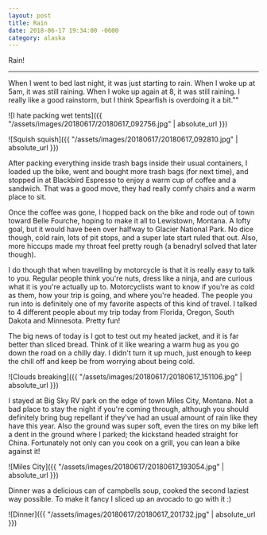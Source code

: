 ```yaml
---
layout: post
title: Rain
date: 2018-06-17 19:34:00 -0600
category: alaska
---
```


Rain!

---

When I went to bed last night, it was just starting to rain.  When I woke up at 5am, it was still raining.  When I woke up again at 8, it was still raining.  I really like a good rainstorm, but I think Spearfish is overdoing it a bit.""

![I hate packing wet tents]({{ "/assets/images/20180617/20180617_092756.jpg" | absolute_url }})

![Squish squish]({{ "/assets/images/20180617/20180617_092810.jpg" | absolute_url }})

After packing everything inside trash bags inside their usual containers, I loaded up the bike, went and bought more trash bags (for next time), and stopped in at Blackbird Espresso to enjoy a warm cup of coffee and a sandwich.  That was a good move, they had really comfy chairs and a warm place to sit.

Once the coffee was gone, I hopped back on the bike and rode out of town toward Belle Fourche, hoping to make it all to Lewistown, Montana.  A lofty goal, but it would have been over halfway to Glacier National Park.  No dice though, cold rain, lots of pit stops, and a super late start ruled that out.   Also, more hiccups made my throat feel pretty rough (a benadryl solved that later though).

I do though that when travelling by motorcycle is that it is really easy to talk to you.  Regular people think you're nuts, dress like a ninja, and are curious what it is you're actually up to.  Motorcyclists want to know if you're as cold as them, how your trip is going, and where you're headed.  The people you run into is definitely one of my favorite aspects of this kind of travel.  I talked to 4 different people about my trip today from Florida, Oregon, South Dakota and Minnesota.  Pretty fun!

The big news of today is I got to test out my heated jacket, and it is far better than sliced bread.  Think of it like wearing a warm hug as you go down the road on a chilly day.  I didn't turn it up much, just enough to keep the chill off and keep be from worrying about being cold. 

![Clouds breaking]({{ "/assets/images/20180617/20180617_151106.jpg" | absolute_url }})

I stayed at Big Sky RV park on the edge of town Miles City, Montana.  Not a bad place to stay the night if you're coming through, although you should definitely bring bug repellant if they've had an usual amount of rain like they have this year.  Also the ground was super soft, even the tires on my bike left a dent in the ground where I parked; the kickstand headed straight for China.  Fortunately not only can you cook on a grill, you can lean a bike against it!

![Miles City]({{ "/assets/images/20180617/20180617_193054.jpg" | absolute_url }})

Dinner was a delicious can of campbells soup, cooked the second laziest way possible.  To make it fancy I sliced up an avocado to go with it :)

![Dinner]({{ "/assets/images/20180617/20180617_201732.jpg" | absolute_url }})
